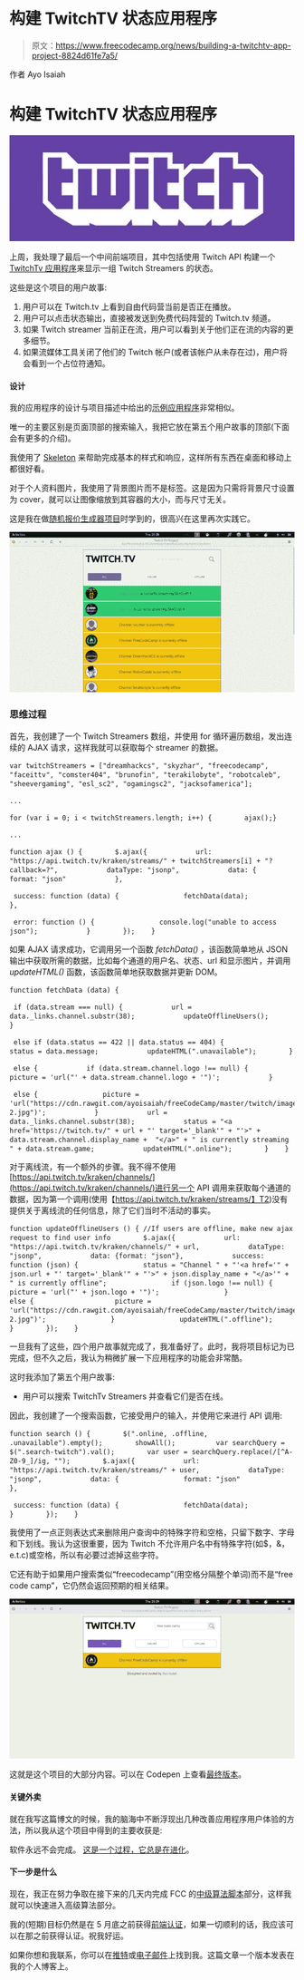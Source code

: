 # 构建 TwitchTV 状态应用程序

> 原文：<https://www.freecodecamp.org/news/building-a-twitchtv-app-project-8824d61fe7a5/>

作者 Ayo Isaiah

# 构建 TwitchTV 状态应用程序

![5eLB0LDXyLA2kDyR2qR0nEOi-QWXOnw62Mmn](img/a7d875bac50db536589f133ce944d9aa.png)

上周，我处理了最后一个中间前端项目，其中包括使用 Twitch API 构建一个 [TwitchTv 应用程序](https://www.freecodecamp.com/challenges/use-the-twitchtv-json-api)来显示一组 Twitch Streamers 的状态。

这些是这个项目的用户故事:

1.  用户可以在 Twitch.tv 上看到自由代码营当前是否正在播放。
2.  用户可以点击状态输出，直接被发送到免费代码阵营的 Twitch.tv 频道。
3.  如果 Twitch streamer 当前正在流，用户可以看到关于他们正在流的内容的更多细节。
4.  如果流媒体工具关闭了他们的 Twitch 帐户(或者该帐户从未存在过)，用户将会看到一个占位符通知。

#### 设计

我的应用程序的设计与项目描述中给出的[示例应用程序](https://codepen.io/FreeCodeCamp/full/Myvqmo/)非常相似。

唯一的主要区别是页面顶部的搜索输入，我把它放在第五个用户故事的顶部(下面会有更多的介绍)。

我使用了 [Skeleton](http://getskeleton.com/) 来帮助完成基本的样式和响应，这样所有东西在桌面和移动上都很好看。

对于个人资料图片，我使用了背景图片而不是标签。这是因为只需将背景尺寸设置为 cover，就可以让图像缩放到其容器的大小，而与尺寸无关。

这是我在做[随机报价生成器项目](http://ayoisaiah.com/random-quote-generator/)时学到的，很高兴在这里再次实践它。

![Te2UyJHHenHzhMOW6VdlOxMoBvNopa2dduPY](img/ec11f5fe3bb9e309dbe4b9e688bd81cd.png)

### 思维过程

首先，我创建了一个 Twitch Streamers 数组，并使用 for 循环遍历数组，发出连续的 AJAX 请求，这样我就可以获取每个 streamer 的数据。

```
var twitchStreamers = ["dreamhackcs", "skyzhar", "freecodecamp", "faceittv", "comster404", "brunofin", "terakilobyte", "robotcaleb", "sheevergaming", "esl_sc2", "ogamingsc2", "jacksofamerica"];
```

```
...
```

```
for (var i = 0; i < twitchStreamers.length; i++) {        ajax();}
```

```
...
```

```
function ajax () {        $.ajax({            url: "https://api.twitch.tv/kraken/streams/" + twitchStreamers[i] + "?callback=?",            dataType: "jsonp",            data: {                format: "json"            },
```

```
 success: function (data) {                fetchData(data);            },
```

```
 error: function () {                console.log("unable to access json");            }        });    }
```

如果 AJAX 请求成功，它调用另一个函数 *fetchData()* ，该函数简单地从 JSON 输出中获取所需的数据，比如每个通道的用户名、状态、url 和显示图片，并调用 *updateHTML()* 函数，该函数简单地获取数据并更新 DOM。

```
function fetchData (data) {
```

```
 if (data.stream === null) {            url = data._links.channel.substr(38);            updateOfflineUsers();        }
```

```
 else if (data.status == 422 || data.status == 404) {            status = data.message;            updateHTML(".unavailable");        }
```

```
 else {            if (data.stream.channel.logo !== null) {                picture = 'url("' + data.stream.channel.logo + '")';            }
```

```
 else {                picture = 'url("https://cdn.rawgit.com/ayoisaiah/freeCodeCamp/master/twitch/images/placeholder-2.jpg")';            }            url = data._links.channel.substr(38);            status = "<a href='https://twitch.tv/" + url + "' target='_blank'" + "'>" + data.stream.channel.display_name +  "</a>" + " is currently streaming " + data.stream.game;            updateHTML(".online");        }    }
```

对于离线流，有一个额外的步骤。我不得不使用[https://api.twitch.tv/kraken/channels/](https://api.twitch.tv/kraken/channels/)进行另一个 API 调用来获取每个通道的数据，因为第一个调用(使用【https://api.twitch.tv/kraken/streams/】T2)没有提供关于离线流的任何信息，除了它们当时不活动的事实。

```
function updateOfflineUsers () { //If users are offline, make new ajax request to find user info        $.ajax({            url: "https://api.twitch.tv/kraken/channels/" + url,            dataType: "jsonp",            data: {format: "json"},            success: function (json) {                status = "Channel " + "'<a href='" + json.url + "' target='_blank'" + "'>" + json.display_name + "</a>'" + " is currently offline";                if (json.logo !== null) {                    picture = 'url("' + json.logo + '")';                }                else {                    picture = 'url("https://cdn.rawgit.com/ayoisaiah/freeCodeCamp/master/twitch/images/placeholder-2.jpg")';                }                updateHTML(".offline");            }        });    }
```

一旦我有了这些，四个用户故事就完成了，我准备好了。此时，我将项目标记为已完成，但不久之后，我认为稍微扩展一下应用程序的功能会非常酷。

这时我添加了第五个用户故事:

*   用户可以搜索 TwitchTv Streamers 并查看它们是否在线。

因此，我创建了一个搜索函数，它接受用户的输入，并使用它来进行 API 调用:

```
function search () {        $(".online, .offline, .unavailable").empty();        showAll();          var searchQuery = $(".search-twitch").val();        var user = searchQuery.replace(/[^A-Z0-9_]/ig, "");        $.ajax({            url: "https://api.twitch.tv/kraken/streams/" + user,            dataType: "jsonp",            data: {                format: "json"            },
```

```
 success: function (data) {                fetchData(data);                                }        });    }
```

我使用了一点正则表达式来删除用户查询中的特殊字符和空格，只留下数字、字母和下划线。我认为这很重要，因为 Twitch 不允许用户名中有特殊字符(如$，&，e.t.c)或空格，所以有必要过滤掉这些字符。

它还有助于如果用户搜索类似“freecodecamp”(用空格分隔整个单词)而不是“free code camp”，它仍然会返回预期的相关结果。

![5TCiHaHqv212jU3pcBj5ALPzaMZyjyf7BOMI](img/8d749d5b9059250e1b582de1dc519083.png)

这就是这个项目的大部分内容。可以在 Codepen 上查看[最终版本](http://codepen.io/ayoisaiah/full/MyGjpz/)。

#### 关键外卖

就在我写这篇博文的时候，我的脑海中不断浮现出几种改善应用程序用户体验的方法，所以我从这个项目中得到的主要收获是:

软件永远不会完成。 [这是一个过程，它总是在进化](http://scripting.com/davenet/1995/09/03/wemakeshittysoftware.html)。

#### 下一步是什么

现在，我正在努力争取在接下来的几天内完成 FCC 的[中级算法脚本](https://www.freecodecamp.com/map-aside#nested-collapseIntermediateAlgorithmScripting)部分，这样我就可以快速进入高级算法部分。

我的(短期)目标仍然是在 5 月底之前获得[前端认证](http://www.freecodecamp.com/challenges/claim-your-front-end-development-certificate)，如果一切顺利的话，我应该可以在那之前获得认证。祝我好运。

如果你想和我联系，你可以在[推特](https://twitter.com/ayisaiah)或[电子邮件](mailto:ayisaiah@gmail.com)上找到我。这篇文章一个版本发表在我的个人博客上。